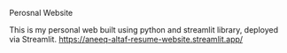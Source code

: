 Perosnal Website

This is my personal web built using python and streamlit library, deployed via Streamlit.
https://aneeq-altaf-resume-website.streamlit.app/
